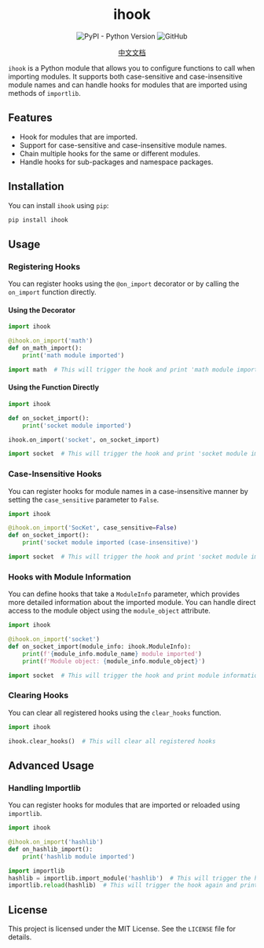 <h1 align="center">ihook</h1>

<div align="center">

![PyPI - Python Version](https://img.shields.io/pypi/pyversions/ihook?style=flat-square)
![GitHub](https://img.shields.io/github/license/jezachen/ihook)

[中文文档](https://github.com/JezaChen/mumu-notion/blob/master/README_zh.md)

</div>

`ihook` is a Python module that allows you to configure functions to call when importing modules.
It supports both case-sensitive and case-insensitive module names and can handle hooks for modules that are imported using methods of  `importlib`.

## Features

- Hook for modules that are imported.
- Support for case-sensitive and case-insensitive module names.
- Chain multiple hooks for the same or different modules.
- Handle hooks for sub-packages and namespace packages.

## Installation

You can install `ihook` using `pip`:

```sh
pip install ihook
```

## Usage

### Registering Hooks

You can register hooks using the `@on_import` decorator or by calling the `on_import` function directly.

#### Using the Decorator

```python
import ihook

@ihook.on_import('math')
def on_math_import():
    print('math module imported')

import math  # This will trigger the hook and print 'math module imported'
```

#### Using the Function Directly

```python
import ihook

def on_socket_import():
    print('socket module imported')

ihook.on_import('socket', on_socket_import)

import socket  # This will trigger the hook and print 'socket module imported'
```

### Case-Insensitive Hooks

You can register hooks for module names in a case-insensitive manner by setting the `case_sensitive` parameter to `False`.

```python
import ihook

@ihook.on_import('SocKet', case_sensitive=False)
def on_socket_import():
    print('socket module imported (case-insensitive)')

import socket  # This will trigger the hook and print 'socket module imported (case-insensitive)'
```

### Hooks with Module Information

You can define hooks that take a `ModuleInfo` parameter, which provides more detailed information about the imported module.
You can handle direct access to the module object using the `module_object` attribute.

```python
import ihook

@ihook.on_import('socket')
def on_socket_import(module_info: ihook.ModuleInfo):
    print(f'{module_info.module_name} module imported')
    print(f'Module object: {module_info.module_object}')

import socket  # This will trigger the hook and print module information
```

### Clearing Hooks

You can clear all registered hooks using the `clear_hooks` function.

```python
import ihook

ihook.clear_hooks()  # This will clear all registered hooks
```

## Advanced Usage

### Handling Importlib

You can register hooks for modules that are imported or reloaded using `importlib`.

```python
import ihook

@ihook.on_import('hashlib')
def on_hashlib_import():
    print('hashlib module imported')

import importlib
hashlib = importlib.import_module('hashlib')  # This will trigger the hook and print 'hashlib module imported'
importlib.reload(hashlib)  # This will trigger the hook again and print 'hashlib module imported'
```

## License

This project is licensed under the MIT License. See the `LICENSE` file for details.

